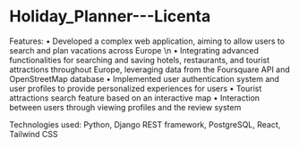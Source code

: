 # Holiday_Planner---Licenta

Features:
• Developed a complex web application, aiming to allow users to search and plan vacations across Europe \n
• Integrating advanced functionalities for searching and saving hotels, restaurants, and tourist attractions throughout
Europe, leveraging data from the Foursquare API and OpenStreetMap database
• Implemented user authentication system and user profiles to provide personalized experiences for users
• Tourist attractions search feature based on an interactive map
• Interaction between users through viewing profiles and the review system

Technologies used: Python, Django REST framework, PostgreSQL, React, Tailwind CSS 

